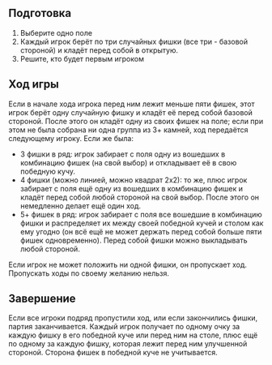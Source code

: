 ## Подготовка

1. Выберите одно поле
2. Каждый игрок берёт по три случайных фишки (все три - базовой стороной) и
кладёт перед собой в открытую.
3. Решите, кто будет первым игроком

## Ход игры

Если в начале хода игрока перед ним лежит меньше пяти фишек, этот игрок
берёт одну случайную фишку и кладёт её перед собой базовой стороной. После этого
он кладёт одну из своих фишек на поле; если при этом не была собрана ни одна
группа из 3+ камней, ход передаётся следующему игроку. Если же была:

* 3 фишки в ряд: игрок забирает с поля одну из вошедших в комбинацию фишек (на свой
выбор) и откладывает её в свою победную кучу.
* 4 фишки (можно линией, можно квадрат 2х2): то же, плюс игрок забирает с поля
ещё одну из вошедших в комбинацию фишек и кладёт перед собой любой стороной на
свой выбор. После этого он немедленно делает ещё один ход.
* 5+ фишек в ряд: игрок забирает с поля все вошедшие в комбинацию фишки и
распределяет их между своей победной кучей и столом как ему угодно (он всё ещё
не может держать перед собой больше пяти фишек одновременно). Перед собой фишки
можно выкладывать любой стороной.

Если игрок не может положить ни одной фишки, он пропускает ход. Пропускать ходы
по своему желанию нельзя.

## Завершение

Если все игроки подряд пропустили ход, или если закончились фишки, партия
заканчивается. Каждый игрок получает по одному очку за каждую фишку в его
победной куче или перед ним на столе,  плюс ещё по одному за каждую фишку,
которая лежит перед ним улучшенной стороной. Сторона фишек в победной куче не
учитывается. 